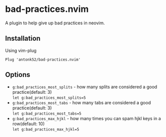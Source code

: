 # bad-practices.nvim

A plugin to help give up bad practices in neovim.

## Installation

Using vim-plug

```vim
Plug 'antonk52/bad-practices.nvim'
```

## Options

- `g:bad_practices_most_splits` - how many splits are considered a good practice(default: 3)
    <br>`let g:bad_practices_most_splits=5`
- `g:bad_practices_most_tabs` - how many tabs are considered a good practice(default: 3)
    <br>`let g:bad_practices_most_tabs=5`
- `g:bad_practices_max_hjkl` - how many times you can spam hjkl keys in a row(default: 10)
    <br>`let g:bad_practices_max_hjkl=5`
